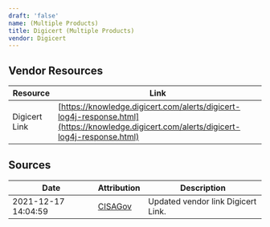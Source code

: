 ```yaml
---
draft: 'false'
name: (Multiple Products)
title: Digicert (Multiple Products)
vendor: Digicert
---
```


## Vendor Resources
| Resource | Link |
| --- | --- |
| Digicert Link | [https://knowledge.digicert.com/alerts/digicert-log4j-response.html](https://knowledge.digicert.com/alerts/digicert-log4j-response.html) |



## Sources
| Date | Attribution | Description |
| --- | --- | --- |
| 2021-12-17 14:04:59 | [CISAGov](https://raw.githubusercontent.com/cisagov/log4j-affected-db/develop/README.md) | Updated vendor link Digicert Link.  |
